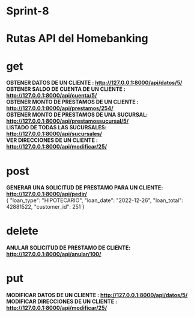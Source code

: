 # Sprint-8
# Rutas API del Homebanking

# get  
**OBTENER DATOS DE UN CLIENTE : http://127.0.0.1:8000/api/datos/5/**  
**OBTENER SALDO DE CUENTA DE UN CLIENTE : http://127.0.0.1:8000/api/cuenta/5/**  
**OBTENER MONTO DE PRESTAMOS DE UN CLIENTE : http://127.0.0.1:8000/api/prestamos/254/**  
**OBTENER MONTO DE PRESTAMOS DE UNA SUCURSAL: http://127.0.0.1:8000/api/prestamossucursal/5/**  
**LISTADO DE TODAS LAS SUCURSALES: http://127.0.0.1:8000/api/sucursales/**  
**VER DIRECCIONES DE UN CLIENTE : http://127.0.0.1:8000/api/modificar/25/**
# post  
**GENERAR UNA SOLICITUD DE PRESTAMO PARA UN CLIENTE: http://127.0.0.1:8000/api/pedir/**  
  {
    "loan_type": "HIPOTECARIO",
    "loan_date": "2022-12-26",
    "loan_total": 42881522,
    "customer_id": 251
  }
# delete  
**ANULAR SOLICITUD DE PRESTAMO DE CLIENTE:  http://127.0.0.1:8000/api/anular/100/**  
# put  
**MODIFICAR DATOS DE UN CLIENTE : http://127.0.0.1:8000/api/datos/5/**  
**MODIFICAR DIRECCIONES DE UN CLIENTE : http://127.0.0.1:8000/api/modificar/25/**
